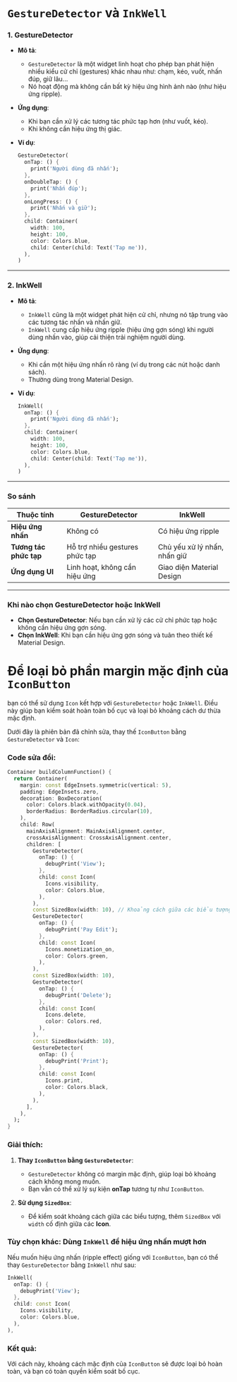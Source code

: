 # **`GestureDetector`** và **`InkWell`**

### **1. GestureDetector**
- **Mô tả**: 
  - `GestureDetector` là một widget linh hoạt cho phép bạn phát hiện nhiều kiểu cử chỉ (gestures) khác nhau như: chạm, kéo, vuốt, nhấn đúp, giữ lâu...
  - Nó hoạt động mà không cần bất kỳ hiệu ứng hình ảnh nào (như hiệu ứng ripple).
  
- **Ứng dụng**:
  - Khi bạn cần xử lý các tương tác phức tạp hơn (như vuốt, kéo).
  - Khi không cần hiệu ứng thị giác.

- **Ví dụ**:
    ```dart
    GestureDetector(
      onTap: () {
        print('Người dùng đã nhấn');
      },
      onDoubleTap: () {
        print('Nhấn đúp');
      },
      onLongPress: () {
        print('Nhấn và giữ');
      },
      child: Container(
        width: 100,
        height: 100,
        color: Colors.blue,
        child: Center(child: Text('Tap me')),
      ),
    )
    ```

---

### **2. InkWell**
- **Mô tả**: 
  - `InkWell` cũng là một widget phát hiện cử chỉ, nhưng nó tập trung vào các tương tác nhấn và nhấn giữ.
  - `InkWell` cung cấp hiệu ứng ripple (hiệu ứng gợn sóng) khi người dùng nhấn vào, giúp cải thiện trải nghiệm người dùng.

- **Ứng dụng**:
  - Khi cần một hiệu ứng nhấn rõ ràng (ví dụ trong các nút hoặc danh sách).
  - Thường dùng trong Material Design.

- **Ví dụ**:
    ```dart
    InkWell(
      onTap: () {
        print('Người dùng đã nhấn');
      },
      child: Container(
        width: 100,
        height: 100,
        color: Colors.blue,
        child: Center(child: Text('Tap me')),
      ),
    )
    ```

---

### **So sánh**
| Thuộc tính           | GestureDetector              | InkWell                  |
|----------------------|-----------------------------|-------------------------|
| **Hiệu ứng nhấn**     | Không có                     | Có hiệu ứng ripple       |
| **Tương tác phức tạp**| Hỗ trợ nhiều gestures phức tạp | Chủ yếu xử lý nhấn, nhấn giữ |
| **Ứng dụng UI**       | Linh hoạt, không cần hiệu ứng | Giao diện Material Design |

---

### **Khi nào chọn GestureDetector hoặc InkWell**
- **Chọn GestureDetector**: Nếu bạn cần xử lý các cử chỉ phức tạp hoặc không cần hiệu ứng gợn sóng.
- **Chọn InkWell**: Khi bạn cần hiệu ứng gợn sóng và tuân theo thiết kế Material Design.

# Để loại bỏ phần **margin** mặc định của `IconButton`
bạn có thể sử dụng `Icon` kết hợp với `GestureDetector` hoặc `InkWell`. Điều này giúp bạn kiểm soát hoàn toàn bố cục và loại bỏ khoảng cách dư thừa mặc định.

Dưới đây là phiên bản đã chỉnh sửa, thay thế `IconButton` bằng `GestureDetector` và `Icon`:

### Code sửa đổi:
```dart
Container buildColumnFunction() {
  return Container(
    margin: const EdgeInsets.symmetric(vertical: 5),
    padding: EdgeInsets.zero,
    decoration: BoxDecoration(
      color: Colors.black.withOpacity(0.04),
      borderRadius: BorderRadius.circular(10),
    ),
    child: Row(
      mainAxisAlignment: MainAxisAlignment.center,
      crossAxisAlignment: CrossAxisAlignment.center,
      children: [
        GestureDetector(
          onTap: () {
            debugPrint('View');
          },
          child: const Icon(
            Icons.visibility,
            color: Colors.blue,
          ),
        ),
        const SizedBox(width: 10), // Khoảng cách giữa các biểu tượng
        GestureDetector(
          onTap: () {
            debugPrint('Pay Edit');
          },
          child: const Icon(
            Icons.monetization_on,
            color: Colors.green,
          ),
        ),
        const SizedBox(width: 10),
        GestureDetector(
          onTap: () {
            debugPrint('Delete');
          },
          child: const Icon(
            Icons.delete,
            color: Colors.red,
          ),
        ),
        const SizedBox(width: 10),
        GestureDetector(
          onTap: () {
            debugPrint('Print');
          },
          child: const Icon(
            Icons.print,
            color: Colors.black,
          ),
        ),
      ],
    ),
  );
}
```

### Giải thích:
1. **Thay `IconButton` bằng `GestureDetector`**:
   - `GestureDetector` không có margin mặc định, giúp loại bỏ khoảng cách không mong muốn.
   - Bạn vẫn có thể xử lý sự kiện **onTap** tương tự như `IconButton`.

2. **Sử dụng `SizedBox`**:
   - Để kiểm soát khoảng cách giữa các biểu tượng, thêm `SizedBox` với `width` cố định giữa các **Icon**.

### Tùy chọn khác: Dùng `InkWell` để hiệu ứng nhấn mượt hơn
Nếu muốn hiệu ứng nhấn (ripple effect) giống với `IconButton`, bạn có thể thay `GestureDetector` bằng `InkWell` như sau:

```dart
InkWell(
  onTap: () {
    debugPrint('View');
  },
  child: const Icon(
    Icons.visibility,
    color: Colors.blue,
  ),
),
```

### Kết quả:
Với cách này, khoảng cách mặc định của `IconButton` sẽ được loại bỏ hoàn toàn, và bạn có toàn quyền kiểm soát bố cục.
